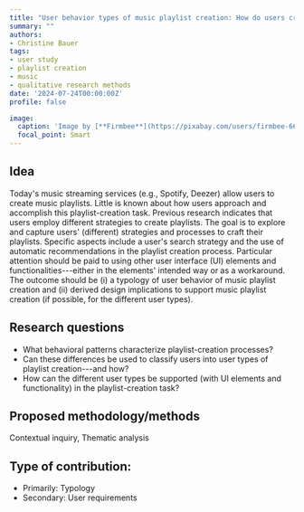 ```yaml
---
title: "User behavior types of music playlist creation: How do users create music playlists on music streaming services?"
summary: ""
authors:
- Christine Bauer
tags:
- user study
- playlist creation
- music
- qualitative research methods
date: '2024-07-24T00:00:00Z'
profile: false

image:
  caption: 'Image by [**Firmbee**](https://pixabay.com/users/firmbee-663163/?utm_source=link-attribution&utm_medium=referral&utm_campaign=image&utm_content=605439) from [**Pixabay**](https://pixabay.com/users/firmbee-663163/?utm_source=link-attribution&utm_medium=referral&utm_campaign=image&utm_content=605439).'
  focal_point: Smart
---
```


## Idea
Today's music streaming services (e.g., Spotify, Deezer) allow users to create music playlists. Little is known about how users approach and accomplish this playlist-creation task.
Previous research indicates that users employ different strategies to create playlists.
The goal is to explore and capture users' (different) strategies and processes to craft their playlists. Specific aspects include a user's search strategy and the use of automatic recommendations in the playlist creation process. Particular attention should be paid to using other user interface (UI) elements and functionalities---either in the elements' intended way or as a workaround.
The outcome should be (i) a typology of user behavior of music playlist creation and (ii) derived design implications to support music playlist creation (if possible, for the different user types).

## Research questions
- What behavioral patterns characterize playlist-creation processes?
- Can these differences be used to classify users into user types of playlist creation---and how?
- How can the different user types be supported (with UI elements and functionality) in the playlist-creation task?

## Proposed methodology/methods
Contextual inquiry, Thematic analysis
## Type of contribution:
- Primarily: Typology
- Secondary: User requirements